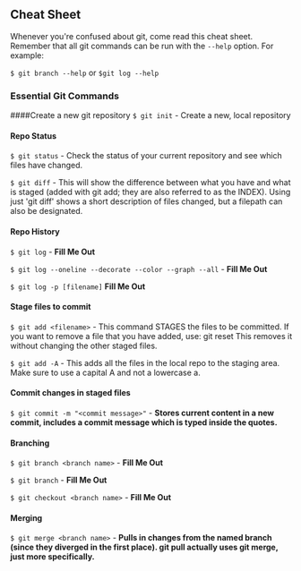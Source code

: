 ## Cheat Sheet

Whenever you're confused about git, come read this cheat sheet. Remember that all git commands can be run with the `--help` option. For example:

`$ git branch --help` or `$git log --help`

### Essential Git Commands

####Create a new git repository
`$ git init` - Create a new, local repository

#### Repo Status
`$ git status` - Check the status of your current repository and see which files have changed.

`$ git diff` - This will show the difference between what you have and what is staged (added with git add; they are also referred to as the INDEX). Using just 'git diff' shows a short description of files changed, but a filepath can also be designated.

#### Repo History
`$ git log` - __Fill Me Out__

`$ git log --oneline --decorate --color --graph --all` - __Fill Me Out__

`$ git log -p [filename]` __Fill Me Out__

#### Stage files to commit
`$ git add <filename>` - This command STAGES the files to be committed. If you want to remove a file that you have added, use: git reset <file>    This removes it without changing the other staged files.

`$ git add -A` - This adds all the files in the local repo to the staging area. Make sure to use a capital A and not a lowercase a.

#### Commit changes in staged files
`$ git commit -m "<commit message>"` - __Stores current content in a new commit, includes a commit message which is typed inside the quotes.__

#### Branching
`$ git branch <branch name>` - __Fill Me Out__

`$ git branch` - __Fill Me Out__

`$ git checkout <branch name>` - __Fill Me Out__

#### Merging

`$ git merge <branch name>` - __Pulls in changes from the named branch (since they diverged in the first place). git pull actually uses git merge, just more specifically.__
